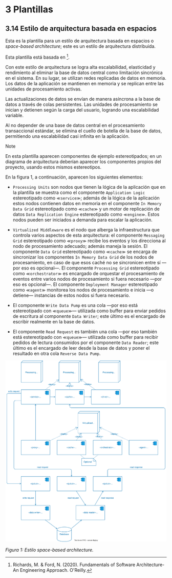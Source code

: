 # 3 Plantillas

## 3.14 Estilo de arquitectura basada en espacios

Esta es la plantilla para un estilo de arquitectura basada en espacios o
*space-based architecture*; este es un estilo de arquitectura distribuida.

Esta plantilla está basada en [^1].

Con este estilo de arquitectura se logra alta escalabilidad, elasticidad y
rendimiento al eliminar la base de datos central como limitación sincrónica en
el sistema. En su lugar, se utilizan redes replicadas de datos en memoria. Los
datos de la aplicación se mantienen en memoria y se replican entre las unidades
de procesamiento activas.

Las actualizaciones de datos se envían de manera asíncrona a la base de datos a
través de colas persistentes. Las unidades de procesamiento se inician y
detienen según la carga del usuario, logrando una escalabilidad variable.

Al no depender de una base de datos central en el procesamiento transaccional
estándar, se elimina el cuello de botella de la base de datos, permitiendo una
escalabilidad casi infinita en la aplicación.

> [!NOTE]
> En esta plantilla aparecen componentes de ejemplo estereotipados; en
> un diagrama de arquitectura deberían aparecer los componentes propios del
> proyecto, usando estos mismos estereotipos.

En la figura 1, a continuación, aparecen los siguientes elementos:

* `Processing Units` son nodos que tienen la lógica de la aplicación que en la
  plantilla se muestra como el componente `Application Logic` estereotipado como
  `≪service≫`; además de la lógica de la aplicación estos nodos contienen datos
  en memoria en el componente `In Memory Data Grid` estereotipado como `≪cache≫`
  y un motor de replicación de datos `Data Replication Engine` estereotipado
  como `≪engine≫`. Estos nodos pueden ser iniciados a demanda para escalar la
  aplicación.

* `Virtualized Middleware` es el nodo que alberga la infraestructura que
  controla varios aspectos de esta arquitectura: el componente `Messaging Grid`
  estereotipado como `≪proxy≫` recibe los eventos y los direcciona al nodo de
  procesamiento adecuado; además maneja la sesión. El componente `Data Grid`
  estereotipado como `≪cache≫` se encarga de sincronizar los componentes `In
  Memory Data Grid` de los nodos de procesamiento, en caso de que esos caché no
  se sincronicen entre sí —por eso es opcional—. El componente `Processing Grid`
  estereotipado como `≪orchestrator≫` es encargado de orquestar el procesamiento
  de eventos entre varios nodos de procesamiento si fuera necesario —por eso es
  opcional—. El componente `Deployment Manager` estereotipado como `≪agent≫`
  monitorea los nodos de procesamiento e inicia —o detiene— instancias de estos
  nodos si fuera necesario.

* El componente `Write Data Pump` es una cola —por eso está estereotipado con
  `≪queue≫`— utilizada como buffer para enviar pedidos de escritura al
  componente `Data Writer`; este último es el encargado de escribir realmente en
  la base de datos.

* El componente `Read Request` es también una cola —por eso también está
  estereotipado con `≪queue≫`— utilizada como buffer para recibir pedidos de
  lectura consumidos por el componente `Data Reader`; este último es el
  encargado de leer desde la base de datos y poner el resultado en otra cola
  `Reverse Data Pump`.

![Estilo space-based architecture](/diagrams/Architecture_Space_Based.svg)

*Figura 1: Estilo space-based architecture.*

<!-- TODO: Agregar las variantes y ejemplos que aparecen en la referencia abajo -->

[^1]: Richards, M. & Ford, N. (2020). Fundamentals of Software Architecture-An
      Engineering Approach. O'Reilly.
